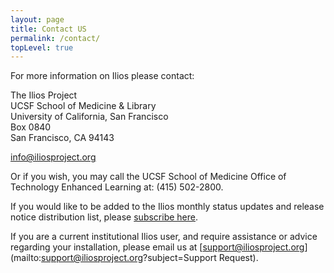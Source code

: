 ```yaml
---
layout: page
title: Contact US
permalink: /contact/
topLevel: true
---
```

For more information on Ilios please contact:

The Ilios Project  
UCSF School of Medicine & Library  
University of California, San Francisco  
Box 0840  
San Francisco, CA 94143

[info@iliosproject.org](mailto:info@iliosproject.org)

Or if you wish, you may call the UCSF School of Medicine Office of Technology Enhanced Learning at: (415) 502-2800.

If you would like to be added to the Ilios monthly status updates and release notice distribution list, please [subscribe here](http://iliosproject.org/DadaMail/dada/mail.cgi/).

If you are a current institutional Ilios user, and require assistance or advice regarding your installation, please email us at [support@iliosproject.org](mailto:support@iliosproject.org?subject=Support Request).

<!---<br />
If you would like to participate in our institutional survey, please <a href="http://www.surveymonkey.com/s/3FLK6RS" target="_survey">click here</a>: <a href="http://www.surveymonkey.com/s/3FLK6RS" target="_survey">http://www.surveymonkey.com/s/3FLK6RS</a><br />
--->
